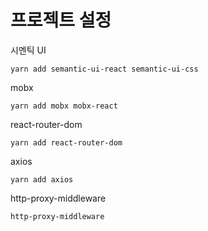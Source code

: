# 프로젝트 설정

시멘틱 UI

```
yarn add semantic-ui-react semantic-ui-css
```

mobx

```
yarn add mobx mobx-react
```

react-router-dom

```
yarn add react-router-dom
```

axios

```
yarn add axios
```

http-proxy-middleware

```
http-proxy-middleware
```
